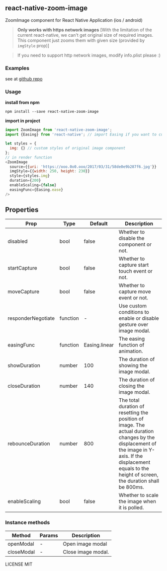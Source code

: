 ## react-native-zoom-image

ZoomImage component for React Native Application (ios / android)

> **Only works with https network images** [With the limitation of the current react-native, we can't get original size of required images. This component just zooms them with given size (provided by `imgStyle` prop)]

> If you need to support http network images, modify info.plist please :)

### Examples
see at [github repo](https://github.com/Tinysymphony/react-native-zoom-image#readme)


### Usage

**install from npm**

``` shell
npm install --save react-native-zoom-image

```

**import in project**

``` js
import ZoomImage from 'react-native-zoom-image';
import {Easing} from 'react-native'; // import Easing if you want to customize easing function
```

```js
let styles = {
  img: {} // custom styles of original image component
};
// in render function
<ZoomImage
  source={{uri: 'https://ooo.0o0.ooo/2017/03/31/58de0e9b287f6.jpg'}}
  imgStyle={{width: 250, height: 230}}
  style={styles.img}
  duration={200}
  enableScaling={false}
  easingFunc={Easing.ease}
/>

```

## Properties

| Prop | Type | Default | Description |
| --- | --- | --- | --- |
| disabled | bool | false | Whether to disable the component or not. |
| startCapture | bool | false | Whether to capture start touch event or not. |
| moveCapture | bool | false | Whether to capture move event or not. |
| responderNegotiate | function | - | Use custom conditions to enable or disable gesture over image modal. |
| easingFunc | function | Easing.linear | The easing function of animation. |
| showDuration | number | 100 | The duration of showing the image modal. |
| closeDuration | number | 140 | The duration of closing the image modal. |
| rebounceDuration | number | 800 | The total duration of resetting the position of image. The actual duration changes by the displacement of the image in Y-axis. If the displacement equals to the height of screen, the duration shall be 800ms. |
| enableScaling | bool | false | Whether to scale the image when it is polled. |

### Instance methods

| Method | Params | Description |
| --- | --- | --- |
| openModal | - | Open image modal |
| closeModal | - | Close image modal. |

LICENSE MIT
